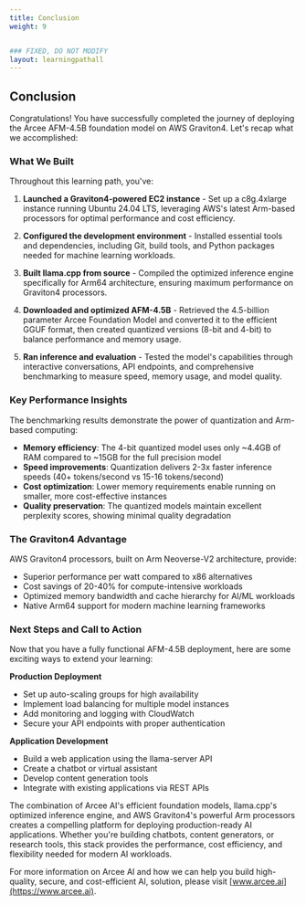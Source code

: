 ```yaml
---
title: Conclusion
weight: 9


### FIXED, DO NOT MODIFY
layout: learningpathall
---
```


## Conclusion

Congratulations! You have successfully completed the journey of deploying the Arcee AFM-4.5B foundation model on AWS Graviton4. Let's recap what we accomplished:

### What We Built

Throughout this learning path, you've:

1. **Launched a Graviton4-powered EC2 instance** - Set up a c8g.4xlarge instance running Ubuntu 24.04 LTS, leveraging AWS's latest Arm-based processors for optimal performance and cost efficiency.

2. **Configured the development environment** - Installed essential tools and dependencies, including Git, build tools, and Python packages needed for machine learning workloads.

3. **Built llama.cpp from source** - Compiled the optimized inference engine specifically for Arm64 architecture, ensuring maximum performance on Graviton4 processors.

4. **Downloaded and optimized AFM-4.5B** - Retrieved the 4.5-billion parameter Arcee Foundation Model and converted it to the efficient GGUF format, then created quantized versions (8-bit and 4-bit) to balance performance and memory usage.

5. **Ran inference and evaluation** - Tested the model's capabilities through interactive conversations, API endpoints, and comprehensive benchmarking to measure speed, memory usage, and model quality.

### Key Performance Insights

The benchmarking results demonstrate the power of quantization and Arm-based computing:

- **Memory efficiency**: The 4-bit quantized model uses only ~4.4GB of RAM compared to ~15GB for the full precision model
- **Speed improvements**: Quantization delivers 2-3x faster inference speeds (40+ tokens/second vs 15-16 tokens/second)
- **Cost optimization**: Lower memory requirements enable running on smaller, more cost-effective instances
- **Quality preservation**: The quantized models maintain excellent perplexity scores, showing minimal quality degradation

### The Graviton4 Advantage

AWS Graviton4 processors, built on Arm Neoverse-V2 architecture, provide:
- Superior performance per watt compared to x86 alternatives
- Cost savings of 20-40% for compute-intensive workloads
- Optimized memory bandwidth and cache hierarchy for AI/ML workloads
- Native Arm64 support for modern machine learning frameworks

### Next Steps and Call to Action

Now that you have a fully functional AFM-4.5B deployment, here are some exciting ways to extend your learning:

**Production Deployment**
- Set up auto-scaling groups for high availability
- Implement load balancing for multiple model instances
- Add monitoring and logging with CloudWatch
- Secure your API endpoints with proper authentication

**Application Development**
- Build a web application using the llama-server API
- Create a chatbot or virtual assistant
- Develop content generation tools
- Integrate with existing applications via REST APIs

The combination of Arcee AI's efficient foundation models, llama.cpp's optimized inference engine, and AWS Graviton4's powerful Arm processors creates a compelling platform for deploying production-ready AI applications. Whether you're building chatbots, content generators, or research tools, this stack provides the performance, cost efficiency, and flexibility needed for modern AI workloads.

For more information on Arcee AI and how we can help you build high-quality, secure, and cost-efficient AI, solution, please visit [www.arcee.ai](https://www.arcee.ai).

